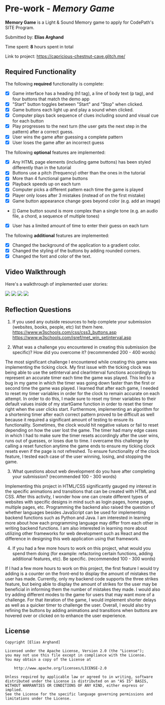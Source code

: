 # Pre-work - *Memory Game*

**Memory Game** is a Light & Sound Memory game to apply for CodePath's SITE Program. 

Submitted by: **Elias Arghand**

Time spent: **8** hours spent in total

Link to project: https://capricious-chestnut-cave.glitch.me/

## Required Functionality

The following **required** functionality is complete:

* [x] Game interface has a heading (h1 tag), a line of body text (p tag), and four buttons that match the demo app
* [x] "Start" button toggles between "Start" and "Stop" when clicked. 
* [x] Game buttons each light up and play a sound when clicked. 
* [x] Computer plays back sequence of clues including sound and visual cue for each button
* [x] Play progresses to the next turn (the user gets the next step in the pattern) after a correct guess. 
* [x] User wins the game after guessing a complete pattern
* [x] User loses the game after an incorrect guess

The following **optional** features are implemented:

* [x] Any HTML page elements (including game buttons) has been styled differently than in the tutorial
* [x] Buttons use a pitch (frequency) other than the ones in the tutorial
* [x] More than 4 functional game buttons
* [x] Playback speeds up on each turn
* [x] Computer picks a different pattern each time the game is played
* [x] Player only loses after 3 mistakes (instead of on the first mistake)
* [x] Game button appearance change goes beyond color (e.g. add an image)
* [] Game button sound is more complex than a single tone (e.g. an audio file, a chord, a sequence of multiple tones)
* [x] User has a limited amount of time to enter their guess on each turn

The following **additional** features are implemented:

- [x] Changed the background of the application to a gradient color.
- [x] Changed the styling of the buttons by adding rounded corners.
- [x] Changed the font and color of the text.

## Video Walkthrough

Here's a walkthrough of implemented user stories:

<img src="https://imgur.com/s3elTBA.gif"/>
<img src="https://imgur.com/t6uCe18.gif"/>
<img src="https://imgur.com/oyQekOR.gif"/>
<img src="https://imgur.com/0chmX92.gif"/>


## Reflection Questions
1. If you used any outside resources to help complete your submission (websites, books, people, etc) list them here. 
https://www.w3schools.com/css/css3_buttons.asp
https://www.w3schools.com/jsref/met_win_setinterval.asp

2. What was a challenge you encountered in creating this submission (be specific)? How did you overcome it? (recommended 200 - 400 words) 

The most significant challenge I encountered while creating this game was implementing the ticking clock. My first issue with the ticking clock was being able to use the setInterval and clearInterval functions accordingly to represent an accurate timer each time the game was played. This led to a bug in my game in which the timer was going down faster than the first or second time the game was played. I learned that after each game, I needed to reset my timer variables in order for the clock to remain accurate on each attempt. In order to do this, I made sure to reset my timer variables to their default values inside of my startGame function in order to reset the timer right when the user clicks start. Furthermore, implementing an algorithm for a shortening timer after each correct pattern proved to be difficult as well because it required a significant amount of testing to ensure its functionality. Sometimes, the clock would hit negative values or fail to reset depending on how the user lost the game. The timer had many edge cases in which I had to make sure the timer resets accordingly after the user wins, runs out of guesses, or loses due to time. I overcame this challenge by calling a reset function anytime the game ends to ensure my ticking clock resets even if the page is not refreshed. To ensure functionality of the clock feature, I tested each case of the user winning, losing, and stopping the game.

3. What questions about web development do you have after completing your submission? (recommended 100 - 300 words) 

Implementing this project in HTML/CSS significantly gauged my interest in the specific animations and transitions that can be created with HTML and CSS. After this activity, I wonder how one can create different types of websites with specific designs in mind such as login pages, home pages, multiple pages, etc. Programming the backend also raised the question of whether languages besides JavaScript can be used for implementing backend functions such as Python and Java. I am interested in learning more about how each programming language may differ from each other in writing backend functions. I am also interested in learning more about utilizing other frameworks for web development such as React and the difference in designing this web application using that framework. 

4. If you had a few more hours to work on this project, what would you spend them doing (for example: refactoring certain functions, adding additional features, etc). Be specific. (recommended 100 - 300 words) 

If I had a few more hours to work on this project, the first feature I would try adding is a counter on the front-end to display the amount of mistakes the user has made. Currently, only my backend code supports the three strikes feature, but being able to display the amount of strikes for the user may be beneficial in informing them the number of mistakes they made. I would also try adding different modes to the game for users that may want more of a challenge. For that iteration of the game, I would implement shorter delays as well as a quicker timer to challenge the user. Overall, I would also try refining the buttons by adding animations and transitions when buttons are hovered over or clicked on to enhance the user experience.


## License

    Copyright [Elias Arghand]

    Licensed under the Apache License, Version 2.0 (the "License");
    you may not use this file except in compliance with the License.
    You may obtain a copy of the License at

        http://www.apache.org/licenses/LICENSE-2.0

    Unless required by applicable law or agreed to in writing, software
    distributed under the License is distributed on an "AS IS" BASIS,
    WITHOUT WARRANTIES OR CONDITIONS OF ANY KIND, either express or implied.
    See the License for the specific language governing permissions and
    limitations under the License.
